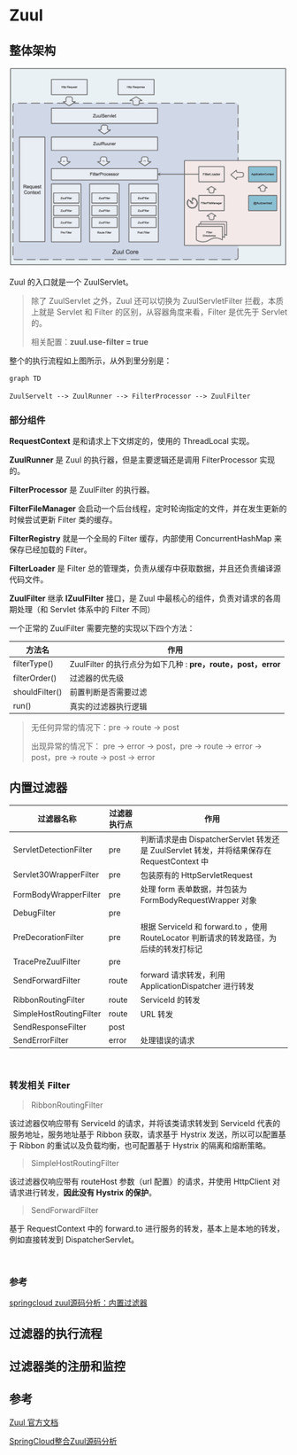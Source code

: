 # Zuul



## 整体架构

![](assets/zuul_01.png)

Zuul 的入口就是一个 ZuulServlet。

> 除了 ZuulServlet 之外，Zuul 还可以切换为 ZuulServletFilter 拦截，本质上就是 Servlet 和 Filter 的区别，从容器角度来看，Filter 是优先于 Servlet 的。
>
> 相关配置：**zuul.use-filter = true**

整个的执行流程如上图所示，从外到里分别是：

```mermaid
graph TD

ZuulServelt --> ZuulRunner --> FilterProcessor --> ZuulFilter
```



### 部分组件

**RequestContext** 是和请求上下文绑定的，使用的 ThreadLocal 实现。

**ZuulRunner** 是 Zuul 的执行器，但是主要逻辑还是调用 FilterProcessor 实现的。

**FilterProcessor** 是 ZuulFilter 的执行器。

**FilterFileManager** 会启动一个后台线程，定时轮询指定的文件，并在发生更新的时候尝试更新 Filter 类的缓存。

**FilterRegistry** 就是一个全局的 Filter 缓存，内部使用 ConcurrentHashMap 来保存已经加载的 Filter。 

**FilterLoader** 是 Filter 总的管理类，负责从缓存中获取数据，并且还负责编译源代码文件。

**ZuulFilter** 继承 **IZuulFilter** 接口，是 Zuul 中最核心的组件，负责对请求的各周期处理（和 Servlet 体系中的 Filter 不同）

一个正常的 ZuulFilter 需要完整的实现以下四个方法：

| 方法名         | 作用                                                         |
| -------------- | ------------------------------------------------------------ |
| filterType()   | ZuulFilter 的执行点分为如下几种 : **pre，route，post，error** |
| filterOrder()  | 过滤器的优先级                                               |
| shouldFilter() | 前置判断是否需要过滤                                         |
| run()          | 真实的过滤器执行逻辑                                         |

> 无任何异常的情况下：pre -> route -> post 
>
> 出现异常的情况下： pre -> error -> post，pre -> route -> error -> post，pre -> route -> post -> error

## 内置过滤器

| 过滤器名称              | 过滤器执行点 | 作用                                                         |
| ----------------------- | ------------ | ------------------------------------------------------------ |
| ServletDetectionFilter  | pre          | 判断请求是由 DispatcherServlet 转发还是 ZuulServlet 转发，并将结果保存在 RequestContext 中 |
| Servlet30WrapperFilter  | pre          | 包装原有的 HttpServletRequest                                |
| FormBodyWrapperFilter   | pre          | 处理 form 表单数据，并包装为 FormBodyRequestWrapper 对象     |
| DebugFilter             | pre          |                                                              |
| PreDecorationFilter     | pre          | 根据 ServiceId 和 forward.to ，使用 RouteLocator 判断请求的转发路径，为后续的转发打标记 |
| TracePreZuulFilter      | pre          |                                                              |
| SendForwardFilter       | route        | forward 请求转发，利用 ApplicationDispatcher 进行转发        |
| RibbonRoutingFilter     | route        | ServiceId 的转发                                             |
| SimpleHostRoutingFilter | route        | URL 转发                                                     |
| SendResponseFilter      | post         |                                                              |
| SendErrorFilter         | error        | 处理错误的请求                                               |

<br>

### 转发相关 Filter

> RibbonRoutingFilter 

该过滤器仅响应带有 ServiceId 的请求，并将该类请求转发到 ServiceId 代表的服务地址，服务地址基于 Ribbon 获取，请求基于 Hystrix 发送，所以可以配置基于 Ribbon 的重试以及负载均衡，也可配置基于 Hystrix 的隔离和熔断策略。

> SimpleHostRoutingFilter

该过滤器仅响应带有 routeHost 参数（url 配置）的请求，并使用 HttpClient 对请求进行转发，**因此没有 Hystrix 的保护**。

> SendForwardFilter

基于 RequestContext 中的 forward.to 进行服务的转发，基本上是本地的转发，例如直接转发到 DispatcherServlet。



<br>

### 参考

[springcloud zuul源码分析：内置过滤器](https://blog.csdn.net/xiweiller/article/details/100772775)



## 过滤器的执行流程

## 过滤器类的注册和监控

## 参考

[Zuul 官方文档](https://github.com/Netflix/zuul/wiki)

[SpringCloud整合Zuul源码分析](https://juejin.cn/post/6856753605249564679#heading-8)